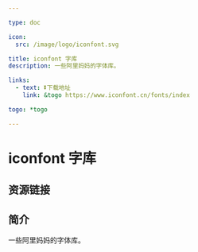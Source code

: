 ```yaml
---

type: doc

icon:
  src: /image/logo/iconfont.svg

title: iconfont 字库
description: 一些阿里妈妈的字体库。

links:
  - text: ⏬下载地址
    link: &togo https://www.iconfont.cn/fonts/index

togo: *togo

---
```


<ShowLogo />

# iconfont 字库

<ShowBreadcrumb />

## 资源链接

<ShowLinks />

## 简介

一些阿里妈妈的字体库。
